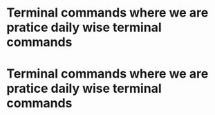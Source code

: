 # Terminal commands where we are pratice daily wise terminal commands
# Terminal commands where we are pratice daily wise terminal commands
